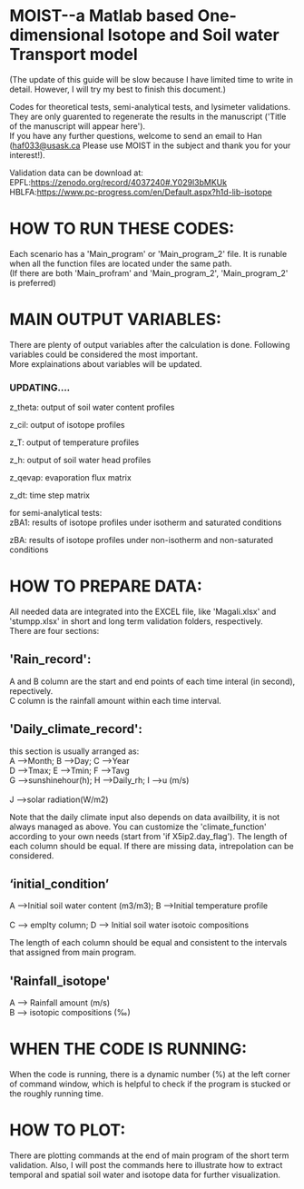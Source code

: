 # MOIST--a Matlab based One-dimensional Isotope and Soil water Transport model
(The update of this guide will be slow because I have limited time to write in detail. However, I will try my best to finish this document.)


Codes for theoretical tests, semi-analytical tests, and lysimeter validations. They are only guarented to regenerate the results in the manuscript ('Title of the manuscript will appear here').<br>
If you have any further questions, welcome to send an email to Han (haf033@usask.ca Please use MOIST in the subject and thank you for your interest!).

Validation data can be download at: <br>
EPFL:https://zenodo.org/record/4037240#.Y029l3bMKUk<br>
HBLFA:https://www.pc-progress.com/en/Default.aspx?h1d-lib-isotope


# HOW TO RUN THESE CODES:
Each scenario has a 'Main_program' or 'Main_program_2' file. It is runable when all the function files are located under the same path.<br>
(If there are both 'Main_profram' and 'Main_program_2', 'Main_program_2' is preferred)

# MAIN OUTPUT VARIABLES:<br>
There are plenty of output variables after the calculation is done. Following variables could be considered the most important. <br>
More explainations about variables will be updated. <br>

### UPDATING.... ###

z_theta: output of soil water content profiles<br>

z_cil:   output of isotope profiles<br>

z_T:     output of temperature profiles<br>

z_h:     output of soil water head profiles<br>

z_qevap: evaporation flux matrix<br>

z_dt:    time step matrix<br>

for semi-analytical tests:<br>
zBA1: results of isotope profiles under isotherm and saturated conditions<br>

zBA:  results of isotope profiles under non-isotherm and non-saturated conditions<br>

# HOW TO PREPARE DATA:
All needed data are integrated into the EXCEL file, like 'Magali.xlsx' and 'stumpp.xlsx' in short and long term validation folders, respectively. <br>
There are four sections:<br>
## 'Rain_record':  <br>
A and B column are the start and end points of each time interal (in second), repectively.<br>
C column is the rainfall amount within each time interval.<br>

## 'Daily_climate_record':<br>
this section is usually arranged as:<br>
A -->Month; B -->Day; C -->Year<br>	
D -->Tmax; E -->Tmin; F -->Tavg<br>	
G -->sunshinehour(h); H -->Daily_rh; I -->u (m/s)<br>	
J -->solar  radiation(W/m2)<br>

Note that the daily climate input also depends on data availbility, it is not always managed as above. You can customize the 'climate_function' according to your own needs (start from 'if X5ip2.day_flag'). The length of each column should be equal. If there are missing data, intrepolation can be considered.

## ‘initial_condition’<br>
A -->Initial soil water content (m3/m3); B -->Initial temperature profile <br>	
C --> emplty column; D --> Initial soil water isotoic compositions <br>	

The length of each column should be equal and consistent to the intervals that assigned from main program.

## 'Rainfall_isotope'<br>
A --> Rainfall amount (m/s)<br>	
B --> isotopic compositions (‰) <br>	

# WHEN THE CODE IS RUNNING:
When the code is running, there is a dynamic number (%) at the left corner of command window, which is helpful to check if the program is stucked or the roughly running time. 

# HOW TO PLOT:
There are plotting commands at the end of main program of the short term validation. Also, I will post the commands here to illustrate how to extract temporal and spatial soil water and isotope data for further visualization.
